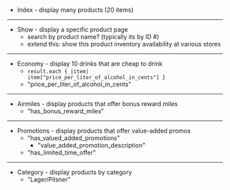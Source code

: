 
- Index - display many products (20 items)

---

- Show - display a specific product page
    - search by product name? (typically its by ID #)
    - extend this: show this product inventory availability at various stores

---

- Economy - display 10 drinks that are cheap to drink
    - `result.each { |item| item["price_per_liter_of_alcohol_in_cents"] }`
    - "price_per_liter_of_alcohol_in_cents"

---

- Airmiles - display products that offer bonus reward miles
    - "has_bonus_reward_miles"

---

- Promotions - display products that offer value-added promos
    - "has_valued_added_promotions"
        - "value_added_promotion_description"
    - "has_limited_time_offer"

---

- Category - display products by category
    - "Lager/Pilsner"
